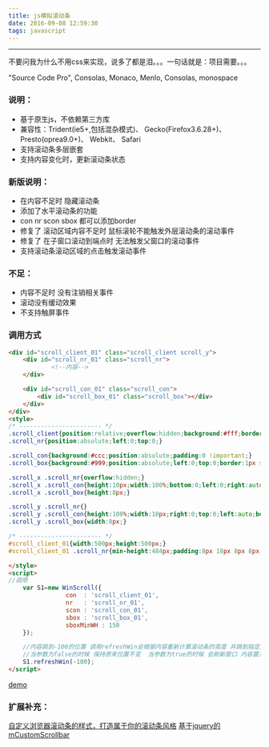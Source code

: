 ```yaml
---
title: js模拟滚动条
date: 2016-09-08 12:59:30 
tags: javascript
---
```

---
不要问我为什么不用css来实现，说多了都是泪。。。一句话就是：项目需要。。。

 "Source Code Pro", Consolas, Monaco, Menlo, Consolas, monospace

### 说明：
 * 基于原生js，不依赖第三方库
 * 兼容性：Trident(ie5+,包括混杂模式)、 Gecko(Firefox3.6.28+)、  Presto(oprea9.0+)、 Webkit、 Safari
 * 支持滚动条多层嵌套
 * 支持内容变化时，更新滚动条状态

### 新版说明：
 * 在内容不足时 隐藏滚动条
 * 添加了水平滚动条的功能
 * con nr scon sbox 都可以添加border
 * 修复了 滚动区域内容不足时 鼠标滚轮不能触发外层滚动条的滚动事件
 * 修复了 在子窗口滚动到端点时  无法触发父窗口的滚动事件
 * 支持滚动条滚动区域的点击触发滚动事件

### 不足：
 * 内容不足时 没有注销相关事件
 * 滚动没有缓动效果
 * 不支持触屏事件

### 调用方式
``` html
<div id="scroll_client_01" class="scroll_client scroll_y">
    <div id="scroll_nr_01" class="scroll_nr">
            <!--内容-->
    </div>

    <div id="scroll_con_01" class="scroll_con">
        <div id="scroll_box_01" class="scroll_box"></div>
    </div>
</div>
<style>
/* ----------------------- */
.scroll_client{position:relative;overflow:hidden;background:#fff;border:1px solid #ccc;padding:0 !important;}
.scroll_nr{position:absolute;left:0;top:0;}

.scroll_con{background:#ccc;position:absolute;padding:0 !important;}
.scroll_box{background:#999;position:absolute;left:0;top:0;border:1px solid #222;padding:0 !important;}

.scroll_x .scroll_nr{overflow:hidden;}
.scroll_x .scroll_con{height:10px;width:100%;bottom:0;left:0;right:auto;top:auto;}
.scroll_x .scroll_box{height:8px;}

.scroll_y .scroll_nr{}
.scroll_y .scroll_con{height:100%;width:10px;right:0;top:0;left:auto;bottom:auto;}
.scroll_y .scroll_box{width:8px;}

/* ----------------------- */
#scroll_client_01{width:500px;height:500px;}
#scroll_client_01 .scroll_nr{min-height:484px;padding:8px 18px 8px 8px;}

</style>
<script>
//调用
    var S1=new WinScroll({
                con  : 'scroll_client_01',
                nr   : 'scroll_nr_01',
                scon : 'scroll_con_01',
                sbox : 'scroll_box_01',
                sboxMinWH : 150
    });

    //内容跳到-100的位置 调用refreshWin会根据内容重新计算滚动条的高度 并跳到指定的位置
    //当参数为false的时候 保持原来位置不变  当参数为true的时候 会刷新窗口 内容置顶
    S1.refreshWin(-100);
</script>
```

[demo](http://www.indent.top/demo/scroll/scroll.html)

### 扩展补充：
[自定义浏览器滚动条的样式，打造属于你的滚动条风格](http://www.lyblog.net/detail/314.html)
[基于jquery的mCustomScrollbar](http://manos.malihu.gr/jquery-custom-content-scroller/)
